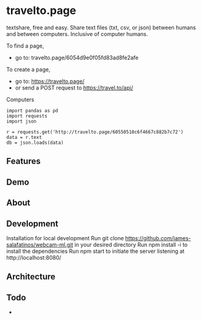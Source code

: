 # travelto.page

textshare, free and easy. Share text files (txt, csv, or json) between humans and between computers. Inclusive of computer humans.

To find a page,

- go to: travelto.page/6054d9e0f05fd83ad8fe2afe

To create a page,

- go to: https://travelto.page/
- or send a POST request to https://travel.to/api/


Computers
```
import pandas as pd 
import requests
import json

r = requests.get('http://travelto.page/60550510c6f4667c882b7c72')
data = r.text
db = json.loads(data)
```

## Features

## Demo

## About

## Development

Installation for local development
Run git clone https://github.com/james-salafatinos/webcam-ml.git in your desired directory
Run npm install -i to install the dependencies
Run npm start to initiate the server listening at http://localhost:8080/

## Architecture

## Todo

-
